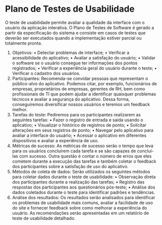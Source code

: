 # Plano de Testes de Usabilidade

O teste de usabilidade permite avaliar a qualidade da interface com o usuário da aplicação interativa. O Plano de Testes de Software é gerado a partir da especificação do sistema e consiste em casos de testes que deverão ser executados quando a implementação estiver parcial ou totalmente pronta.

1. Objetivos:
•	Detectar problemas de interface;
•	Verificar a acessibilidade do aplicativo;
•	Avaliar a satisfação do usuário;
•	Validar o software se o usuário consegue ter informações dos pontos registrados;
•	Verificar a experiência geral do usuário durante o teste;
•	Verificar o cadastro dos usuários.
2. Participantes:
Recomenda-se convidar pessoas que representam o público-alvo do aplicativo. Podemos citar, por exemplo, funcionários de empresas, proprietários de empresas, gerentes de RH, bem como profissionais de TI que podem ajudar a identificar quaisquer problemas técnicos e avaliar a segurança do aplicativo. Dessa forma, conseguiremos diversificar nossos usuários e teremos um feedback melhor.
3. Tarefas do teste: 
Pediremos para os participantes realizarem as seguintes tarefas:
•	Fazer o registro de entrada e saída usando o aplicativo;
•	Visualizar o histórico de registros de ponto;
•	Solicitar alterações em seus registros de ponto;
•	Navegar pelo aplicativo para avaliar a interface do usuário;
•	Acessar o aplicativo em diferentes dispositivos e avaliar a experiência de uso.
4. Métricas de sucesso: 
As métricas de sucesso serão o tempo que leva para os usuários concluírem cada tarefa e se são capazes de concluí-las com sucesso.  Outra questão é contar o número de erros que eles cometem durante a execução das tarefas e também coletar o feedback dos participantes sobre a satisfação de uso do aplicativo.
5. Métodos de coleta de dados: 
Serão utilizados os seguintes métodos para coletar dados durante o teste de usabilidade:
•	Observação direta dos participantes durante a realização das tarefas;
•	Registro das respostas dos participantes aos questionários pós-teste;
•	Análise dos dados coletados durante o teste para identificar padrões e tendências.
6. Análise dos resultados: 
Os resultados serão analisados para identificar os problemas de usabilidade mais comuns, avaliar a facilidade de uso do site e fornecer feedback sobre como melhorar a experiência do usuário. As recomendações serão apresentadas em um relatório de teste de usabilidade detalhado.

